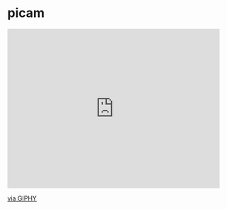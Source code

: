 # picam
<iframe src="https://giphy.com/embed/3oFzmaaE7vmIFc6qty" width="480" height="360" frameBorder="0" class="giphy-embed" allowFullScreen></iframe><p><a href="https://giphy.com/gifs/plant-timelapse-3oFzmaaE7vmIFc6qty">via GIPHY</a></p>
